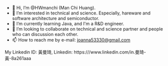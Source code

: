 - 👋 Hi, I’m @HWmanchi (Man Chi Huang).
- 👀 I’m interested in technical and science. Especially, hareware and software architecture and semiconductor.
- 🌱 I’m currently learning Java, and I'm a R&D engineer.
- 💞️ I’m looking to collaborate on technical and science partner and people who can discussion each other.
- 📫 How to reach me by e-mail: joanna53330@gmail.com

<!---
HWmanchi/HWmanchi is a ✨ special ✨ repository because its `README.md` (this file) appears on your GitHub profile.
You can click the Preview link to take a look at your changes.
--->My Linkedin ID: 黃曼琦, Linkedin: https:///www.linkedin.com/in.曼琦-黃-8a261aaa

